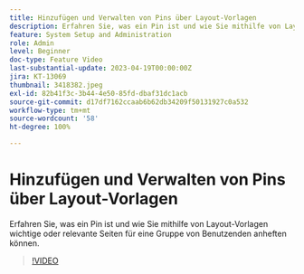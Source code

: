 ```yaml
---
title: Hinzufügen und Verwalten von Pins über Layout-Vorlagen
description: Erfahren Sie, was ein Pin ist und wie Sie mithilfe von Layout-Vorlagen wichtige oder relevante Seiten für eine Gruppe von Benutzenden anheften können.
feature: System Setup and Administration
role: Admin
level: Beginner
doc-type: Feature Video
last-substantial-update: 2023-04-19T00:00:00Z
jira: KT-13069
thumbnail: 3418382.jpeg
exl-id: 82b41f3c-3b44-4e50-85fd-dbaf31dc1acb
source-git-commit: d17df7162ccaab6b62db34209f50131927c0a532
workflow-type: tm+mt
source-wordcount: '58'
ht-degree: 100%

---
```


# Hinzufügen und Verwalten von Pins über Layout-Vorlagen

Erfahren Sie, was ein Pin ist und wie Sie mithilfe von Layout-Vorlagen wichtige oder relevante Seiten für eine Gruppe von Benutzenden anheften können.

>[!VIDEO](https://video.tv.adobe.com/v/3418382/?quality=12&learn=on&enablevpops)
